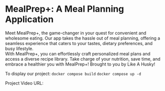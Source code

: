 # MealPrep+: A Meal Planning Application

Meet MealPrep+, the game-changer in your quest for convenient and wholesome eating. Our app takes the hassle out of meal planning, offering a seamless experience that caters to your tastes, dietary preferences, and busy lifestyle.  
With MealPrep+, you can effortlessly craft personalized meal plans and access a diverse recipe library. Take charge of your nutrition, save time, and embrace a healthier you with MealPrep+! Brought to you by Like A Husky!


To display our project:
`docker compose build`
`docker compose up -d`


Project Video URL:

